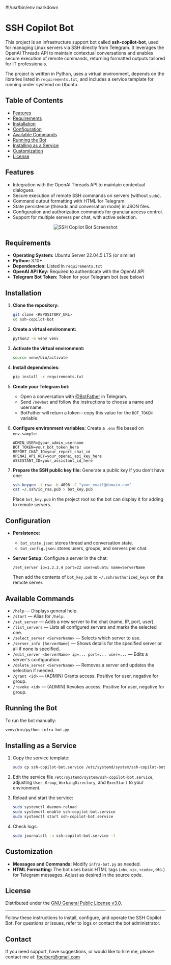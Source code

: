 #!/usr/bin/env markdown
# SSH Copilot Bot

This project is an infrastructure support bot called **ssh-copilot-bot**, used for managing Linux servers via SSH directly from Telegram. It leverages the OpenAI Threads API to maintain contextual conversations and enables secure execution of remote commands, returning formatted outputs tailored for IT professionals.

The project is written in Python, uses a virtual environment, depends on the libraries listed in `requirements.txt`, and includes a service template for running under systemd on Ubuntu.

## Table of Contents

- [Features](#features)
- [Requirements](#requirements)
- [Installation](#installation)
- [Configuration](#configuration)
- [Available Commands](#available-commands)
- [Running the Bot](#running-the-bot)
- [Installing as a Service](#installing-as-a-service)
- [Customization](#customization)
- [License](#license)


## Features

- Integration with the OpenAI Threads API to maintain contextual dialogues.
- Secure execution of remote SSH commands on servers (without `sudo`).
- Command output formatting with HTML for Telegram.
- State persistence (threads and conversation mode) in JSON files.
- Configuration and authorization commands for granular access control.
- Support for multiple servers per chat, with active selection.

<p align="center">
  <img src="img/ssh-copilot-bot.gif" alt="SSH Copilot Bot Screenshot" />
</p>


## Requirements

- **Operating System:** Ubuntu Server 22.04.5 LTS (or similar)
- **Python:** 3.10+
- **Dependencies:** Listed in `requirements.txt`
- **OpenAI API Key:** Required to authenticate with the OpenAI API
- **Telegram Bot Token:** Token for your Telegram bot (see below)

## Installation

1. **Clone the repository:**
   ```bash
   git clone <REPOSITORY_URL>
   cd ssh-copilot-bot
   ```

2. **Create a virtual environment:**
   ```bash
   python3 -m venv venv
   ```

3. **Activate the virtual environment:**
   ```bash
   source venv/bin/activate
   ```

4. **Install dependencies:**
   ```bash
   pip install -r requirements.txt
   ```

5. **Create your Telegram bot:**
   - Open a conversation with [@BotFather](https://t.me/BotFather) in Telegram.
   - Send `/newbot` and follow the instructions to choose a name and username.
   - BotFather will return a token—copy this value for the `BOT_TOKEN` variable.

6. **Configure environment variables:**
   Create a `.env` file based on `env.sample`:
   ```env
   ADMIN_USER=@your_admin_username
   BOT_TOKEN=your_bot_token_here
   REPORT_CHAT_ID=your_report_chat_id
   OPENAI_API_KEY=your_openai_api_key_here
   ASSISTANT_ID=your_assistant_id_here
   ```

7. **Prepare the SSH public key file:**
   Generate a public key if you don't have one:
   ```bash
   ssh-keygen -t rsa -b 4096 -C "your_email@domain.com"
   cat ~/.ssh/id_rsa.pub > bot_key.pub
   ```
   Place `bot_key.pub` in the project root so the bot can display it for adding to remote servers.

## Configuration

- **Persistence:**
  - `bot_state.json`: stores thread and conversation state.
  - `bot_config.json`: stores users, groups, and servers per chat.

- **Server Setup:**
  Configure a server in the chat:
  ```
  /set_server ip=1.2.3.4 port=22 user=ubuntu name=ServerName
  ```
  Then add the contents of `bot_key.pub` to `~/.ssh/authorized_keys` on the remote server.

## Available Commands

- `/help` — Displays general help.
- `/start` — Alias for `/help`.
- `/set_server` — Adds a new server to the chat (name, IP, port, user).
- `/list_servers` — Lists all configured servers and marks the selected one.
- `/select_server <ServerName>` — Selects which server to use.
- `/server_info [ServerName]` — Shows details for the specified server or all if none is specified.
- `/edit_server <ServerName> ip=... port=... user=...` — Edits a server's configuration.
- `/delete_server <ServerName>` — Removes a server and updates the selection if needed.
- `/grant <id>` — (ADMIN) Grants access. Positive for user, negative for group.
- `/revoke <id>` — (ADMIN) Revokes access. Positive for user, negative for group.

## Running the Bot

To run the bot manually:
```bash
venv/bin/python infra-bot.py
```

## Installing as a Service

1. Copy the service template:
   ```bash
   sudo cp ssh-copilot-bot.service /etc/systemd/system/ssh-copilot-bot.service
   ```

2. Edit the service file `/etc/systemd/system/ssh-copilot-bot.service`, adjusting `User`, `Group`, `WorkingDirectory`, and `ExecStart` to your environment.

3. Reload and start the service:
   ```bash
   sudo systemctl daemon-reload
   sudo systemctl enable ssh-copilot-bot.service
   sudo systemctl start ssh-copilot-bot.service
   ```

4. Check logs:
   ```bash
   sudo journalctl -u ssh-copilot-bot.service -f
   ```

## Customization

- **Messages and Commands:** Modify `infra-bot.py` as needed.
- **HTML Formatting:** The bot uses basic HTML tags (`<b>`, `<i>`, `<code>`, etc.) for Telegram messages. Adjust as desired in the source code.

## License

Distributed under the [GNU General Public License v3.0](LICENSE).

---

Follow these instructions to install, configure, and operate the SSH Copilot Bot. For questions or issues, refer to logs or contact the bot administrator.


## Contact

If you need support, have suggestions, or would like to hire me, please contact me at: [fberbert@gmail.com](mailto:fberbert@gmail.com)
